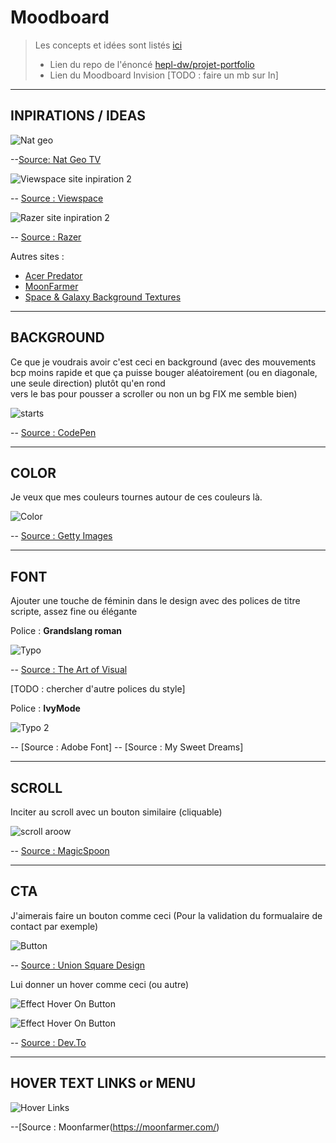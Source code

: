 # Moodboard
> Les concepts et idées sont listés [ici](https://github.com/MaideAkdede/projet-portfolio)
> * Lien du repo de l'énoncé [hepl-dw/projet-portfolio](https://github.com/hepl-dw/projet-portfolio)
> * Lien du Moodboard Invision [TODO : faire un mb sur In]
* * *

## INPIRATIONS / IDEAS

![Nat geo](../img/site3.png)

--[Source: Nat Geo TV](https://levenopmars.natgeotv.com/nl/)

![Viewspace site inpiration 2](../img/site1.png)

-- [Source : Viewspace](https://viewspace.org/)

![Razer site inpiration 2](../img/site2.png)

-- [Source : Razer](https://www.razer.com/about-razer)

Autres sites :
- [Acer Predator](https://www.acer.com/ac/fr/BE/content/predator-home)
- [MoonFarmer](https://moonfarmer.com/)
- [Space & Galaxy Background Textures](https://designshack.net/articles/inspiration/best-space-nebula-background-textures/)
***

## BACKGROUND

Ce que je voudrais avoir c'est ceci en background
(avec des mouvements bcp moins rapide et que ça puisse bouger aléatoirement (ou en diagonale, une seule direction) plutôt qu'en rond\
vers le bas pour pousser a scroller ou non un bg FIX me semble bien)

![starts](../img/stars.gif)

-- [Source : CodePen](https://codepen.io/giana/pen/qbWNYy)

***

## COLOR

Je veux que mes couleurs tournes autour de ces couleurs là.

![Color](../img/color.png)

-- [Source : Getty Images](https://www.gettyimages.ch/detail/foto/beautiful-milky-way-with-stars-and-space-dust-on-a-lizenzfreies-bild/963287350?language=fr)

***

## FONT

Ajouter une touche de féminin dans le design avec des polices de titre scripte, assez fine ou élégante

Police : **Grandslang roman**

![Typo](../img/typo1.png)

-- [Source : The Art of Visual](https://theartofvisual.com/)

[TODO : chercher d'autre polices du style]

Police : **IvyMode**

![Typo 2](../img/typo2.png)

-- [Source : Adobe Font]
-- [Source : My Sweet Dreams]

***

## SCROLL

Inciter au scroll avec un bouton similaire (cliquable)

![scroll aroow](../img/arrow-scroll.png)

-- [Source : MagicSpoon](https://magicspoon.com/)

***

## CTA

J'aimerais faire un bouton comme ceci (Pour la validation du formualaire de contact par exemple)

![Button](../img/button.png)

-- [Source : Union Square Design](https://www.unionsquaredesign.com/wp-content/uploads/2016/11/ghost-buttons.png)

Lui donner un hover comme ceci (ou autre)

![Effect Hover On Button](../img/button-hover1.gif)

![Effect Hover On Button](../img/button-hover2.gif)

-- [Source : Dev.To](https://dev.to/webdeasy/top-20-css-buttons-animations-f41)

***

## HOVER TEXT LINKS or MENU

![Hover Links](../img/link-hover.gif)

--[Source : Moonfarmer(https://moonfarmer.com/)
